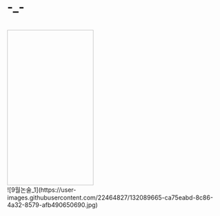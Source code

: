 # -_-
<br>
<img scr="https://user-images.githubusercontent.com/22464827/132089665-ca75eabd-8c86-4a32-8579-afb490650690.jpg" width="200" height="360"/>
<br>
![9월논술_1](https://user-images.githubusercontent.com/22464827/132089665-ca75eabd-8c86-4a32-8579-afb490650690.jpg)
